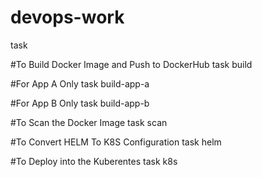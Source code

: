 # devops-work
task <operation>

#To Build Docker Image and Push to DockerHub
task build

#For App A Only
task build-app-a

#For App B Only
task build-app-b

#To Scan the Docker Image
task scan

#To Convert HELM To K8S Configuration
task helm

#To Deploy into the Kuberentes
task k8s

